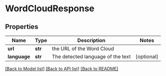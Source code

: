 # WordCloudResponse

## Properties
Name | Type | Description | Notes
------------ | ------------- | ------------- | -------------
**url** | **str** | the URL of the Word Cloud | 
**language** | **str** | The detected language of the text | [optional] 

[[Back to Model list]](../README.md#documentation-for-models) [[Back to API list]](../README.md#documentation-for-api-endpoints) [[Back to README]](../README.md)


